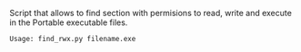 Script that allows to find section with permisions to read, write and execute in the Portable executable files.

<code>Usage: find_rwx.py filename.exe</code>
